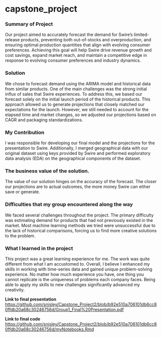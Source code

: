 # capstone_project

### Summary of Project
Our project aimed to accurately forecast the demand for Swire’s limited-release products, preventing both out-of-stocks and overproduction, and ensuring optimal production quantities that align with evolving consumer preferences. Achieving this goal will help Swire drive revenue growth and cost savings, expand market reach, and maintain a competitive edge in response to evolving consumer preferences and industry dynamics.

### Solution
We chose to forecast demand using the ARIMA model and historical data from similar products. One of the main challenges was the strong initial influx of sales that Swire experiences. To address this, we based our forecast solely on the initial launch period of the historical products. This approach allowed us to generate projections that closely matched our expectations for the launch. However, we still needed to account for the elapsed time and market changes, so we adjusted our projections based on CAGR and packaging standardizations.

### My Contribution
I was responsible for developing our final model and the projections for the presentation to Swire. Additionally, I merged geographical data with our original dataset using keys provided by Swire and performed exploratory data analysis (EDA) on the geographical components of the dataset.

### The business value of the solution.
The value of our solution hinges on the accuracy of the forecast. The closer our projections are to actual outcomes, the more money Swire can either save or generate.

### Difficulties that my group encountered along the way
We faced several challenges throughout the project. The primary difficulty was estimating demand for products that had not previously existed in the market. Most machine learning methods we tried were unsuccessful due to the lack of historical comparisons, forcing us to find more creative solutions to the problem.

### What I learned in the project
This project was a great learning experience for me. The work was quite different from what I am accustomed to. Overall, I believe I enhanced my skills in working with time-series data and gained unique problem-solving experience. No matter how much experience you have, one thing you cannot replicate is the uniqueness of problems each company faces. Being able to apply my skills to new challenges significantly advanced my creativity.

**Link to final presentation**
https://github.com/snisley/Capstone_Project2/blob/b92e510a706101db6cc80ffdb20a68c30246756d/Group1_Final%20Presentation.pdf

**Link to final code**
https://github.com/snisley/Capstone_Project2/blob/b92e510a706101db6cc80ffdb20a68c30246756d/myNotebooks.Rmd
